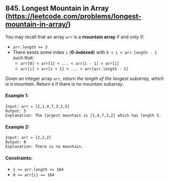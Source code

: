 ## 845. Longest Mountain in Array (https://leetcode.com/problems/longest-mountain-in-array/)

You may recall that an array `arr` is a **mountain array** if and only if:
- `arr.length >= 3`
- There exists some index `i` (**0-indexed**) with `0 < i < arr.length - 1` such that:
    - `arr[0] < arr[1] < ... < arr[i - 1] < arr[i]`
    - `arr[i] > arr[i + 1] > ... > arr[arr.length - 1]`

Given an integer array `arr`, return *the length of the longest subarray, which is a mountain*. Return `0` if there is no mountain subarray.

#### Example 1:
```
Input: arr = [2,1,4,7,3,2,5]
Output: 5
Explanation: The largest mountain is [1,4,7,3,2] which has length 5.
```

#### Example 2:
```
Input: arr = [2,2,2]
Output: 0
Explanation: There is no mountain.
```

#### Constraints:
- `1 <= arr.length <= 104`
- `0 <= arr[i] <= 104`
